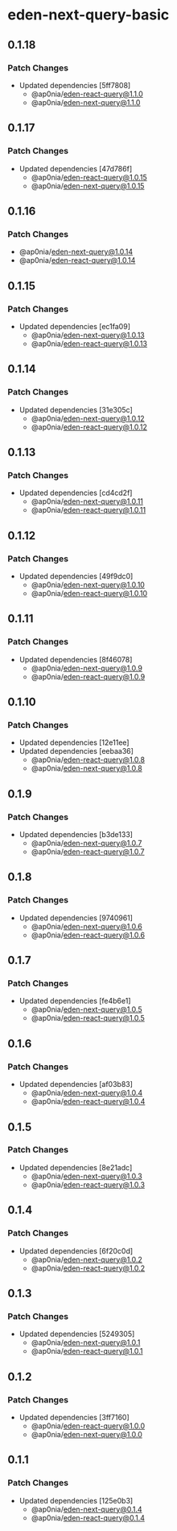 # eden-next-query-basic

## 0.1.18

### Patch Changes

- Updated dependencies [5ff7808]
  - @ap0nia/eden-react-query@1.1.0
  - @ap0nia/eden-next-query@1.1.0

## 0.1.17

### Patch Changes

- Updated dependencies [47d786f]
  - @ap0nia/eden-react-query@1.0.15
  - @ap0nia/eden-next-query@1.0.15

## 0.1.16

### Patch Changes

- @ap0nia/eden-next-query@1.0.14
- @ap0nia/eden-react-query@1.0.14

## 0.1.15

### Patch Changes

- Updated dependencies [ec1fa09]
  - @ap0nia/eden-next-query@1.0.13
  - @ap0nia/eden-react-query@1.0.13

## 0.1.14

### Patch Changes

- Updated dependencies [31e305c]
  - @ap0nia/eden-next-query@1.0.12
  - @ap0nia/eden-react-query@1.0.12

## 0.1.13

### Patch Changes

- Updated dependencies [cd4cd2f]
  - @ap0nia/eden-next-query@1.0.11
  - @ap0nia/eden-react-query@1.0.11

## 0.1.12

### Patch Changes

- Updated dependencies [49f9dc0]
  - @ap0nia/eden-next-query@1.0.10
  - @ap0nia/eden-react-query@1.0.10

## 0.1.11

### Patch Changes

- Updated dependencies [8f46078]
  - @ap0nia/eden-next-query@1.0.9
  - @ap0nia/eden-react-query@1.0.9

## 0.1.10

### Patch Changes

- Updated dependencies [12e11ee]
- Updated dependencies [eebaa36]
  - @ap0nia/eden-react-query@1.0.8
  - @ap0nia/eden-next-query@1.0.8

## 0.1.9

### Patch Changes

- Updated dependencies [b3de133]
  - @ap0nia/eden-next-query@1.0.7
  - @ap0nia/eden-react-query@1.0.7

## 0.1.8

### Patch Changes

- Updated dependencies [9740961]
  - @ap0nia/eden-next-query@1.0.6
  - @ap0nia/eden-react-query@1.0.6

## 0.1.7

### Patch Changes

- Updated dependencies [fe4b6e1]
  - @ap0nia/eden-next-query@1.0.5
  - @ap0nia/eden-react-query@1.0.5

## 0.1.6

### Patch Changes

- Updated dependencies [af03b83]
  - @ap0nia/eden-next-query@1.0.4
  - @ap0nia/eden-react-query@1.0.4

## 0.1.5

### Patch Changes

- Updated dependencies [8e21adc]
  - @ap0nia/eden-next-query@1.0.3
  - @ap0nia/eden-react-query@1.0.3

## 0.1.4

### Patch Changes

- Updated dependencies [6f20c0d]
  - @ap0nia/eden-next-query@1.0.2
  - @ap0nia/eden-react-query@1.0.2

## 0.1.3

### Patch Changes

- Updated dependencies [5249305]
  - @ap0nia/eden-next-query@1.0.1
  - @ap0nia/eden-react-query@1.0.1

## 0.1.2

### Patch Changes

- Updated dependencies [3ff7160]
  - @ap0nia/eden-react-query@1.0.0
  - @ap0nia/eden-next-query@1.0.0

## 0.1.1

### Patch Changes

- Updated dependencies [125e0b3]
  - @ap0nia/eden-next-query@0.1.4
  - @ap0nia/eden-react-query@0.1.4
